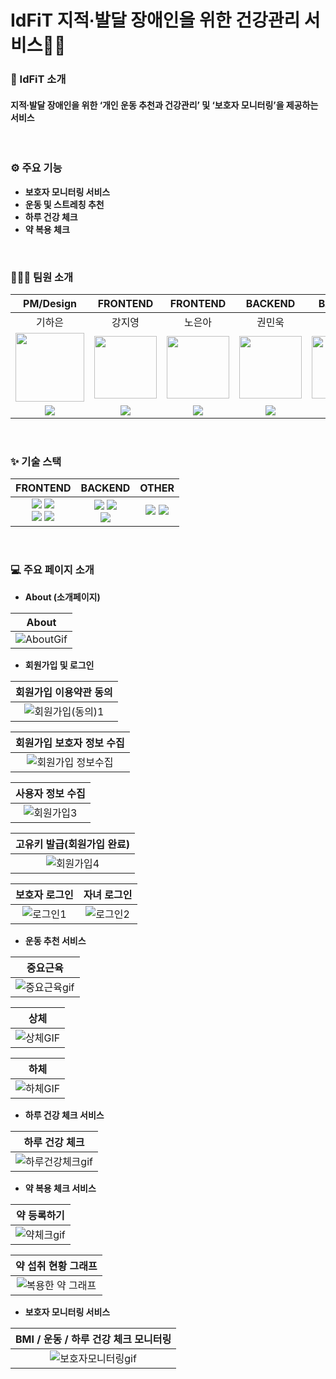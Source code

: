 # IdFiT 지적∙발달 장애인을 위한 건강관리 서비스💪🏻
### 🔎 IdFiT 소개
#### 지적∙발달 장애인을 위한 ‘개인 운동 추천과 건강관리’ 및 ‘보호자 모니터링’을 제공하는 서비스

<br/>

### ⚙️ 주요 기능
- **보호자 모니터링 서비스<br/>**
  <!--보호자가 회원가입 시 특정키를 발급받아 특정키로 로그인하여 건강관리 서비스를 이용한다.
  보호자는 가입한 아이디와 비밀번호로 로그인하여 건강 상테 및 운동 관리를 모니터링 한다.-->
- **운동 및 스트레칭 추천<br/>**
- **하루 건강 체크<br/>**
  <!--간단한 질문을 통해 사용자의 하루 건강 및 상태를 확인할 수 있습니다.-->
- **약 복용 체크<br/>**

<br/>

### 🙋🏻‍♂️ 팀원 소개
| PM/Design | FRONTEND | FRONTEND | BACKEND | BACKEND |
|:-:|:-:|:-:|:-:|:-:|
| 기하은 | 강지영 | 노은아 | 권민욱 | 박준범 |
| <img src="https://github.com/user-attachments/assets/1de28e9b-0091-4f52-9d66-bed1999ca6aa" width="110px" /> | <img src="https://github.com/user-attachments/assets/5f3abd56-cc35-429d-99e0-dec54e8dea23" width="100px" /> | <img src="https://github.com/user-attachments/assets/940304f9-811a-4a4f-a022-43ead62b967e" width="100px" /> | <img src="https://github.com/user-attachments/assets/59f431ea-b95a-4ed6-9e89-2c2ee68f1c2c" width="100px" /> | <img src="https://github.com/user-attachments/assets/841f4cf0-f37b-429c-bbdf-98af2520ef31" width="100px" /> |
|<a target="_blank" href="https://github.com/haeun0219"><img src="https://img.shields.io/badge/Github-181717?style=flat-square&logo=github&logoColor=white" /></a>|<a target="_blank" href="https://github.com/ungheeyo"><img src="https://img.shields.io/badge/Github-181717?style=flat-square&logo=github&logoColor=white" /></a>|<a target="_blank" href="https://github.com/eunah112"><img src="https://img.shields.io/badge/Github-181717?style=flat-square&logo=github&logoColor=white" /></a>|<a target="_blank" href="https://github.com/Blueturtle08"><img src="https://img.shields.io/badge/Github-181717?style=flat-square&logo=github&logoColor=white" /></a>|<a target="_blank" href="https://github.com/ttotto0421"><img src="https://img.shields.io/badge/Github-181717?style=flat-square&logo=github&logoColor=white" /></a>|

<br/>

### ✨ 기술 스택
| FRONTEND | BACKEND | OTHER |
|:-:|:-:|:-:|
| <img src="https://img.shields.io/badge/React-41BADB?style=for-the-badge&logo=react&logoColor=white" /> <img src="https://img.shields.io/badge/javascript-F7DF1E?style=for-the-badge&logo=javascript&logoColor=white" /> <br/> <img src="https://img.shields.io/badge/tailwindcss-41BADB?style=for-the-badge&logo=tailwindcss&logoColor=white" /> <img src="https://img.shields.io/badge/CSS3-1572B6?style=for-the-badge&logo=CSS3&logoColor=white" /> | <img src="https://img.shields.io/badge/spring-6DB33F?style=for-the-badge&logo=spring&logoColor=white" /> <img src="https://img.shields.io/badge/mysql-4479A1?style=for-the-badge&logo=mysql&logoColor=white" /> <br/> <img src="https://img.shields.io/badge/Java-ED8B00?style=for-the-badge&logo=openjdk&logoColor=white"> | <img src="https://img.shields.io/badge/notion-000000?style=for-the-badge&logo=notion&logoColor=white" /> <img src="https://img.shields.io/badge/github-181717?style=for-the-badge&logo=github&logoColor=white" />

<br/>

### 💻 주요 페이지 소개
- **About (소개페이지) <br/>**

| About |
|:-:|
| ![AboutGif](https://github.com/user-attachments/assets/2e5fe5d4-aca3-44e3-b940-498d422364fe) |

- **회원가입 및 로그인 <br/>**

| 회원가입 이용약관 동의 |
|:-:|
|![회원가입(동의)1](https://github.com/user-attachments/assets/22ac509c-3fac-481c-b45c-65a832a305be) |

| 회원가입 보호자 정보 수집 |
|:-:|
|![회원가입 정보수집](https://github.com/user-attachments/assets/45cdf5cf-2a48-4a84-927b-08a3dca706b6) |

| 사용자 정보 수집 |
|:-:|
| ![회원가입3](https://github.com/user-attachments/assets/6a106493-9d6c-41be-a888-216a48b324fd) |

| 고유키 발급(회원가입 완료) |
|:-:|
| ![회원가입4](https://github.com/user-attachments/assets/7cefb13d-fb0f-4f03-85f4-ceab2d88b913) |

| 보호자 로그인 | 자녀 로그인 |
|:-:|:-:|
| ![로그인1](https://github.com/user-attachments/assets/53e41510-682b-4b1c-ae46-5474ff81596d) | ![로그인2](https://github.com/user-attachments/assets/0496365c-1470-4855-b380-b1cc7466652c) |

- **운동 추천 서비스 <br/>**
  
| 중요근육 |
|:-:|
| ![중요근육gif](https://github.com/user-attachments/assets/a02c0f2a-95a9-40fe-b3a8-4db3b7584630) |

| 상체 |
|:-:|
| ![상체GIF](https://github.com/user-attachments/assets/83df23e9-d4b7-4f4a-9306-33b4ff7afb46) |

| 하체 |
|:-:|
| ![하체GIF](https://github.com/user-attachments/assets/d31662c2-e502-44a8-8747-c1639f485ece) |

- **하루 건강 체크 서비스 <br/>**
  
| 하루 건강 체크 |
|:-:|
| ![하루건강체크gif](https://github.com/user-attachments/assets/e9817fd8-f628-46d4-a57d-fa62ff95dba1) |

- **약 복용 체크 서비스 <br/>**
  
| 약 등록하기 |
|:-:|
| ![약체크gif](https://github.com/user-attachments/assets/5b3bc7db-8084-4596-a69e-aae8b245d2ac) |

| 약 섭취 현황 그래프 |
|:-:|
| ![복용한 약 그래프](https://github.com/user-attachments/assets/eac6d615-c2ad-443c-ae8c-0facece928a5) |

- **보호자 모니터링 서비스 <br/>**
  
| BMI / 운동 / 하루 건강 체크 모니터링 |
|:-:|
| ![보호자모니터링gif](https://github.com/user-attachments/assets/0aaa0503-b9e7-47ed-9d94-5dcc731928a0) |
